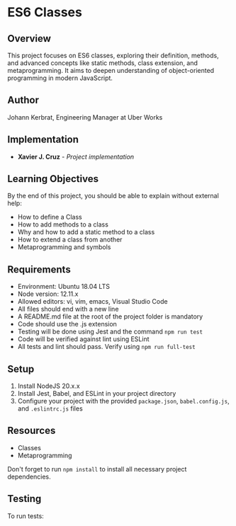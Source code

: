 # ES6 Classes

## Overview

This project focuses on ES6 classes, exploring their definition, methods, and advanced concepts like static methods, class extension, and metaprogramming. It aims to deepen understanding of object-oriented programming in modern JavaScript.

## Author

Johann Kerbrat, Engineering Manager at Uber Works

## Implementation

* **Xavier J. Cruz** - *Project implementation*

## Learning Objectives

By the end of this project, you should be able to explain without external help:

- How to define a Class
- How to add methods to a class
- Why and how to add a static method to a class
- How to extend a class from another
- Metaprogramming and symbols

## Requirements

- Environment: Ubuntu 18.04 LTS
- Node version: 12.11.x
- Allowed editors: vi, vim, emacs, Visual Studio Code
- All files should end with a new line
- A README.md file at the root of the project folder is mandatory
- Code should use the .js extension
- Testing will be done using Jest and the command `npm run test`
- Code will be verified against lint using ESLint
- All tests and lint should pass. Verify using `npm run full-test`

## Setup

1. Install NodeJS 20.x.x
2. Install Jest, Babel, and ESLint in your project directory
3. Configure your project with the provided `package.json`, `babel.config.js`, and `.eslintrc.js` files

## Resources

- Classes
- Metaprogramming

Don't forget to run `npm install` to install all necessary project dependencies.

## Testing

To run tests:
